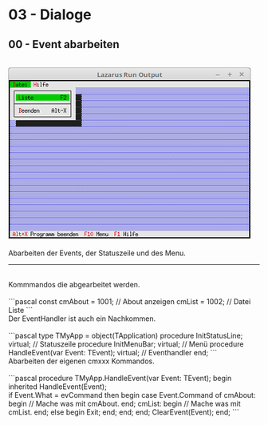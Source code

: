 # 03 - Dialoge
## 00 - Event abarbeiten
<br>
<img src="image.png" alt="Selfhtml"><br><br>
Abarbeiten der Events, der Statuszeile und des Menu.<br>
<hr><br>
Kommmandos die abgearbeitet werden.<br>
<br>
```pascal
const
  cmAbout = 1001;     // About anzeigen
  cmList = 1002;      // Datei Liste
```
<br>
Der EventHandler ist auch ein Nachkommen.<br>
<br>
```pascal
type
  TMyApp = object(TApplication)
    procedure InitStatusLine; virtual;                 // Statuszeile
    procedure InitMenuBar; virtual;                    // Menü
    procedure HandleEvent(var Event: TEvent); virtual; // Eventhandler
  end;
```
<br>
Abarbeiten der eigenen cmxxx Kommandos.<br>
<br>
```pascal
  procedure TMyApp.HandleEvent(var Event: TEvent);
  begin
    inherited HandleEvent(Event);
<br>
    if Event.What = evCommand then begin
      case Event.Command of
        cmAbout: begin    // Mache was mit cmAbout.
        end;
        cmList: begin     // Mache was mit cmList.
        end;
        else begin
          Exit;
        end;
      end;
    end;
    ClearEvent(Event);
  end;
```
<br>

